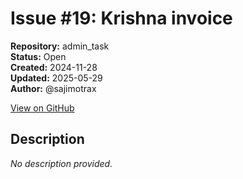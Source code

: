 # Issue #19: Krishna invoice

**Repository:** admin_task  
**Status:** Open  
**Created:** 2024-11-28  
**Updated:** 2025-05-29  
**Author:** @sajimotrax  

[View on GitHub](https://github.com/Simtestlab/admin_task/issues/19)

## Description

*No description provided.*